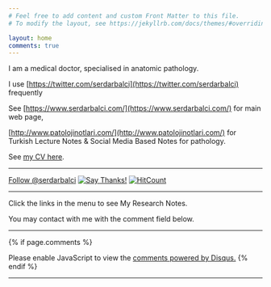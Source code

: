 ```yaml
---
# Feel free to add content and custom Front Matter to this file.
# To modify the layout, see https://jekyllrb.com/docs/themes/#overriding-theme-defaults

layout: home
comments: true
---
```



I am a medical doctor, specialised in anatomic pathology.

I use [https://twitter.com/serdarbalci](https://twitter.com/serdarbalci) frequently

See [https://www.serdarbalci.com/](https://www.serdarbalci.com/) for main web page,

[http://www.patolojinotlari.com/](http://www.patolojinotlari.com/) for Turkish Lecture Notes & Social Media Based Notes for pathology.

See [my CV here](https://sbalci.github.io/cv/SerdarBalciMDPathologist.html).


---

<a class="twitter-follow-button" data-show-count="false"
  href="https://twitter.com/serdarbalci">Follow @serdarbalci</a><script async src="https://platform.twitter.com/widgets.js" charset="utf-8"></script>
[![Say Thanks!](https://img.shields.io/badge/Say%20Thanks-!-1EAEDB.svg)](https://saythanks.io/to/sbalci)
[![HitCount](http://hits.dwyl.io/sbalci/sbalci.github.io.svg)](http://hits.dwyl.io/sbalci/sbalci.github.io)


---

Click the links in the menu to see My Research Notes.

You may contact with me with the comment field below.

---


{% if page.comments %}
<script id="dsq-count-scr" src="//https-sbalci-github-io.disqus.com/count.js" async></script>

<div id="disqus_thread"></div>
<script>

/**
*  RECOMMENDED CONFIGURATION VARIABLES: EDIT AND UNCOMMENT THE SECTION BELOW TO INSERT DYNAMIC VALUES FROM YOUR PLATFORM OR CMS.
*  LEARN WHY DEFINING THESE VARIABLES IS IMPORTANT: https://disqus.com/admin/universalcode/#configuration-variables*/
/*
var disqus_config = function () {
this.page.url = PAGE_URL;  // Replace PAGE_URL with your page's canonical URL variable
this.page.identifier = PAGE_IDENTIFIER; // Replace PAGE_IDENTIFIER with your page's unique identifier variable
};
*/
(function() { // DON'T EDIT BELOW THIS LINE
var d = document, s = d.createElement('script');
s.src = 'https://https-sbalci-github-io.disqus.com/embed.js';
s.setAttribute('data-timestamp', +new Date());
(d.head || d.body).appendChild(s);
})();
</script>
<noscript>Please enable JavaScript to view the <a href="https://disqus.com/?ref_noscript">comments powered by Disqus.</a></noscript>
{% endif %} 

---

